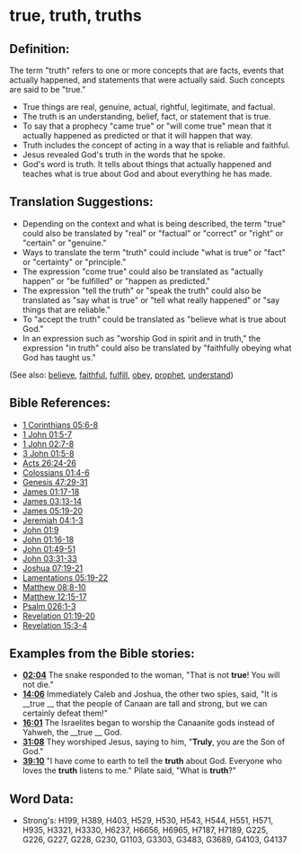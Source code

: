 # true, truth, truths #

## Definition: ##

The term "truth" refers to one or more concepts that are facts, events that actually happened, and statements that were actually said. Such concepts are said to be "true."

* True things are real, genuine, actual, rightful, legitimate, and factual.
* The truth is an understanding, belief, fact, or statement that is true.
* To say that a prophecy "came true" or "will come true" mean that it actually happened as predicted or that it will happen that way.
* Truth includes the concept of acting in a way that is reliable and faithful.
* Jesus revealed God's truth in the words that he spoke.
* God's word is truth. It tells about things that actually happened and teaches what is true about God and about everything he has made.


## Translation Suggestions: ##

* Depending on the context and what is being described, the term "true" could also be translated by "real" or "factual" or "correct" or "right" or "certain" or "genuine."
* Ways to translate the term "truth" could include "what is true" or "fact" or "certainty" or "principle."
* The expression "come true" could also be translated as "actually happen" or "be fulfilled" or "happen as predicted."
* The expression "tell the truth" or "speak the truth" could also be translated as "say what is true" or "tell what really happened" or "say things that are reliable."
* To "accept the truth" could be translated as "believe what is true about God."
* In an expression such as "worship God in spirit and in truth," the expression "in truth" could also be translated by "faithfully obeying what God has taught us."


(See also: [believe](../kt/believe.md), [faithful](../kt/faithful.md), [fulfill](../kt/fulfill.md), [obey](../other/obey.md), [prophet](../kt/prophet.md), [understand](../other/understand.md))

## Bible References: ##

* [1 Corinthians 05:6-8](rc://en/tn/help/1co/05/06)
* [1 John 01:5-7](rc://en/tn/help/1jn/01/05)
* [1 John 02:7-8](rc://en/tn/help/1jn/02/07)
* [3 John 01:5-8](rc://en/tn/help/3jn/01/05)
* [Acts 26:24-26](rc://en/tn/help/act/26/24)
* [Colossians 01:4-6](rc://en/tn/help/col/01/04)
* [Genesis 47:29-31](rc://en/tn/help/gen/47/29)
* [James 01:17-18](rc://en/tn/help/jas/01/17)
* [James 03:13-14](rc://en/tn/help/jas/03/13)
* [James 05:19-20](rc://en/tn/help/jas/05/19)
* [Jeremiah 04:1-3](rc://en/tn/help/jer/04/01)
* [John 01:9](rc://en/tn/help/jhn/01/09)
* [John 01:16-18](rc://en/tn/help/jhn/01/16)
* [John 01:49-51](rc://en/tn/help/jhn/01/49)
* [John 03:31-33](rc://en/tn/help/jhn/03/31)
* [Joshua 07:19-21](rc://en/tn/help/jos/07/19)
* [Lamentations 05:19-22](rc://en/tn/help/lam/05/19)
* [Matthew 08:8-10](rc://en/tn/help/mat/08/08)
* [Matthew 12:15-17](rc://en/tn/help/mat/12/15)
* [Psalm 026:1-3](rc://en/tn/help/psa/026/001)
* [Revelation 01:19-20](rc://en/tn/help/rev/01/19)
* [Revelation 15:3-4](rc://en/tn/help/rev/15/03)

## Examples from the Bible stories: ##

* __[02:04](rc://en/tn/help/obs/02/04)__ The snake responded to the woman, "That is not __true__! You will not die."
* __[14:06](rc://en/tn/help/obs/14/06)__ Immediately Caleb and Joshua, the other two spies, said, "It is __true __ that the people of Canaan are tall and strong, but we can certainly defeat them!"
* __[16:01](rc://en/tn/help/obs/16/01)__ The Israelites began to worship the Canaanite gods instead of Yahweh, the __true __ God.
* __[31:08](rc://en/tn/help/obs/31/08)__ They worshiped Jesus, saying to him, "__Truly__, you are the Son of God." 
* __[39:10](rc://en/tn/help/obs/39/10)__ "I have come to earth to tell the __truth__ about God. Everyone who loves the __truth__ listens to me." Pilate said, "What is __truth__?"


## Word Data: ##

* Strong's: H199, H389, H403, H529, H530, H543, H544, H551, H571, H935, H3321, H3330, H6237, H6656, H6965, H7187, H7189, G225, G226, G227, G228, G230, G1103, G3303, G3483, G3689, G4103, G4137
